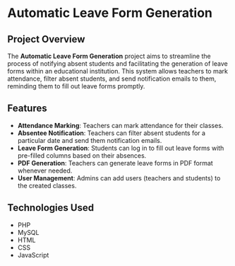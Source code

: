 # Automatic Leave Form Generation

## Project Overview
The **Automatic Leave Form Generation** project aims to streamline the process of notifying absent students and facilitating the generation of leave forms within an educational institution. This system allows teachers to mark attendance, filter absent students, and send notification emails to them, reminding them to fill out leave forms promptly.

## Features
- **Attendance Marking**: Teachers can mark attendance for their classes.
- **Absentee Notification**: Teachers can filter absent students for a particular date and send them notification emails.
- **Leave Form Generation**: Students can log in to fill out leave forms with pre-filled columns based on their absences.
- **PDF Generation**: Teachers can generate leave forms in PDF format whenever needed.
- **User Management**: Admins can add users (teachers and students) to the created classes.

## Technologies Used
- PHP
- MySQL
- HTML
- CSS
- JavaScript
  


